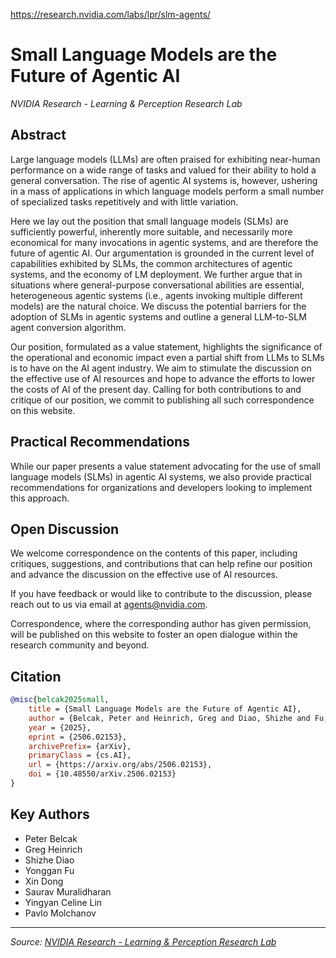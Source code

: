 https://research.nvidia.com/labs/lpr/slm-agents/
# Small Language Models are the Future of Agentic AI

_NVIDIA Research - Learning & Perception Research Lab_

## Abstract

Large language models (LLMs) are often praised for exhibiting near-human performance on a wide range of tasks and valued for their ability to hold a general conversation. The rise of agentic AI systems is, however, ushering in a mass of applications in which language models perform a small number of specialized tasks repetitively and with little variation.

Here we lay out the position that small language models (SLMs) are sufficiently powerful, inherently more suitable, and necessarily more economical for many invocations in agentic systems, and are therefore the future of agentic AI. Our argumentation is grounded in the current level of capabilities exhibited by SLMs, the common architectures of agentic systems, and the economy of LM deployment. We further argue that in situations where general-purpose conversational abilities are essential, heterogeneous agentic systems (i.e., agents invoking multiple different models) are the natural choice. We discuss the potential barriers for the adoption of SLMs in agentic systems and outline a general LLM-to-SLM agent conversion algorithm.

Our position, formulated as a value statement, highlights the significance of the operational and economic impact even a partial shift from LLMs to SLMs is to have on the AI agent industry. We aim to stimulate the discussion on the effective use of AI resources and hope to advance the efforts to lower the costs of AI of the present day. Calling for both contributions to and critique of our position, we commit to publishing all such correspondence on this website.

## Practical Recommendations

While our paper presents a value statement advocating for the use of small language models (SLMs) in agentic AI systems, we also provide practical recommendations for organizations and developers looking to implement this approach.

## Open Discussion

We welcome correspondence on the contents of this paper, including critiques, suggestions, and contributions that can help refine our position and advance the discussion on the effective use of AI resources.

If you have feedback or would like to contribute to the discussion, please reach out to us via email at [agents@nvidia.com](mailto:agents@nvidia.com).

Correspondence, where the corresponding author has given permission, will be published on this website to foster an open dialogue within the research community and beyond.

## Citation

```bibtex
@misc{belcak2025small,
    title = {Small Language Models are the Future of Agentic AI},
    author = {Belcak, Peter and Heinrich, Greg and Diao, Shizhe and Fu, Yonggan and Dong, Xin and Muralidharan, Saurav and Lin, Yingyan Celine and Molchanov, Pavlo},
    year = {2025},
    eprint = {2506.02153},
    archivePrefix= {arXiv},
    primaryClass = {cs.AI},
    url = {https://arxiv.org/abs/2506.02153},
    doi = {10.48550/arXiv.2506.02153}
}
```

## Key Authors

- Peter Belcak
- Greg Heinrich
- Shizhe Diao
- Yonggan Fu
- Xin Dong
- Saurav Muralidharan
- Yingyan Celine Lin
- Pavlo Molchanov

---

_Source: [NVIDIA Research - Learning & Perception Research Lab](https://research.nvidia.com/labs/lpr/slm-agents/)_